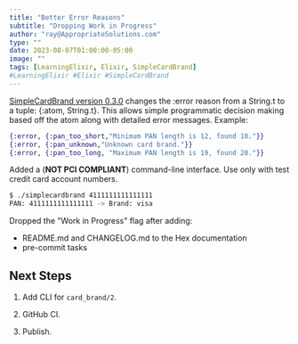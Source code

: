 ```yaml
---
title: "Better Error Reasons"
subtitle: "Dropping Work in Progress"
author: "ray@AppropriateSolutions.com"
type: ""
date: 2023-08-07T01:00:00-05:00
image: ""
tags: [LearningElixir, Elixir, SimpleCardBrand]
#LearningElixir #Elixir #SimpleCardBrand
---
```


[SimpleCardBrand version 0.3.0](https://github.com/rgacote/SimpleCardBrand/tree/0.3.0)
changes the :error reason from a String.t to a tuple: {:atom, String.t}.
This allows simple programmatic decision making based off the atom along with detailed error messages.
Example:

```elixir
{:error, {:pan_too_short,"Minimum PAN length is 12, found 10."}}
{:error, {:pan_unknown,"Unknown card brand."}}
{:error, {:pan_too_long, "Maximum PAN length is 19, found 20."}}
```

Added a (**NOT PCI COMPLIANT**) command-line interface.
Use only with test credit card account numbers.

```bash
$ ./simplecardbrand 4111111111111111
PAN: 4111111111111111 -> Brand: visa
```

<!--more-->

Dropped the "Work in Progress" flag after adding:

- README.md and CHANGELOG.md to the Hex documentation
- pre-commit tasks


## Next Steps

1. Add CLI for `card_brand/2`.

1. GitHub CI.

1. Publish.
